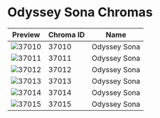 # Odyssey Sona Chromas

| Preview | Chroma ID | Name |
|---------|-----------|------|
| ![37010](https://raw.communitydragon.org/latest/plugins/rcp-be-lol-game-data/global/default/v1/champion-chroma-images/37/37010.png) | 37010 | Odyssey Sona |
| ![37011](https://raw.communitydragon.org/latest/plugins/rcp-be-lol-game-data/global/default/v1/champion-chroma-images/37/37011.png) | 37011 | Odyssey Sona |
| ![37012](https://raw.communitydragon.org/latest/plugins/rcp-be-lol-game-data/global/default/v1/champion-chroma-images/37/37012.png) | 37012 | Odyssey Sona |
| ![37013](https://raw.communitydragon.org/latest/plugins/rcp-be-lol-game-data/global/default/v1/champion-chroma-images/37/37013.png) | 37013 | Odyssey Sona |
| ![37014](https://raw.communitydragon.org/latest/plugins/rcp-be-lol-game-data/global/default/v1/champion-chroma-images/37/37014.png) | 37014 | Odyssey Sona |
| ![37015](https://raw.communitydragon.org/latest/plugins/rcp-be-lol-game-data/global/default/v1/champion-chroma-images/37/37015.png) | 37015 | Odyssey Sona |